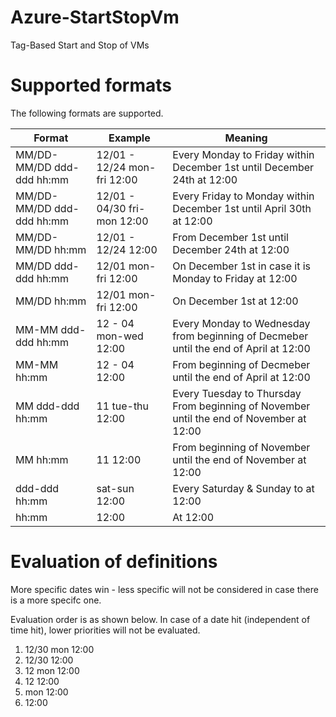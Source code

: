 # Azure-StartStopVm
Tag-Based Start and Stop of VMs

# Supported formats
The following formats are supported.

Format | Example | Meaning
--- | --- | --- 
MM/DD-MM/DD ddd-ddd hh:mm | 12/01 - 12/24  mon-fri 12:00 | Every Monday to Friday within December 1st until December 24th at 12:00
MM/DD-MM/DD ddd-ddd hh:mm | 12/01 - 04/30  fri-mon 12:00 | Every Friday to Monday within December 1st until April 30th at 12:00
MM/DD-MM/DD hh:mm | 12/01 - 12/24 12:00 | From December 1st until December 24th at 12:00
MM/DD ddd-ddd hh:mm | 12/01 mon-fri 12:00 | On December 1st in case it is Monday to Friday at 12:00
MM/DD hh:mm | 12/01 mon-fri 12:00 | On December 1st at 12:00
MM-MM ddd-ddd hh:mm | 12 - 04 mon-wed 12:00 | Every Monday to Wednesday from beginning of Decmeber until the end of April at 12:00
MM-MM hh:mm | 12 - 04 12:00 | From beginning of Decmeber until the end of April at 12:00
MM ddd-ddd hh:mm | 11 tue-thu 12:00 | Every Tuesday to Thursday From beginning of November until the end of November at 12:00
MM hh:mm | 11 12:00 | From beginning of November until the end of November at 12:00
ddd-ddd hh:mm | sat-sun 12:00 | Every Saturday & Sunday to at 12:00
hh:mm | 12:00 | At 12:00


# Evaluation of definitions
More specific dates win - less specific will not be considered in case there is a more specifc one.

Evaluation order is as shown below. In case of a date hit (independent of time hit), lower priorities will not be evaluated.
 1. 12/30 mon 12:00
 1. 12/30 12:00
 1. 12 mon 12:00
 1. 12 12:00
 1. mon 12:00
 1. 12:00

